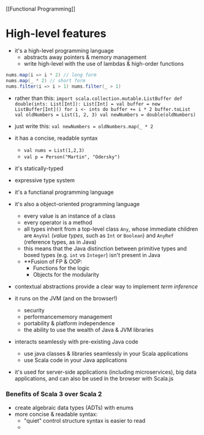 [[Functional Programming]]

# High-level features
- it's a high-level programming language
	- abstracts away pointers & memory management
	- write high-level with the use of lambdas & high-order functions
```scala
nums.map(i => i * 2) // long form 
nums.map(_ * 2) // short form
nums.filter(i => i > 1) nums.filter(_ > 1)
```
- rather than this:
```import scala.collection.mutable.ListBuffer def double(ints: List[Int]): List[Int] = val buffer = new ListBuffer[Int]() for i <- ints do buffer += i * 2 buffer.toList val oldNumbers = List(1, 2, 3) val newNumbers = double(oldNumbers)```
- just write this:
`val newNumbers = oldNumbers.map(_ * 2`

- it has a concise, readable syntax
	- `val nums = List(1,2,3)`
	- `val p = Person("Martin", "Odersky")`
- it's statically-typed
- expressive type system
- it's a functianal programming language
- it's also a object-oriented programming language
	- every value is an instance of a class
	- every operator is a method
	- all types inherit from a top-level class `Any`, whose immediate children are `AnyVal` (*value types*, such as `Int` or `Boolean`) and `AnyRef` (reference types, as in Java)
	- this means that the Java distinction between primitive types and boxed types (e.g. `int` vs `Integer`) isn't present in Java
	- **Fusion of FP & OOP:
		- Functions for the logic
		- Objects for the modularity
- contextual abstractions provide a clear way to implement *term inference*
- it runs on the JVM (and on the browser!)
	- security
	- performancememory management
	- portability & platform independence
	- the ability to use the wealth of Java & JVM libraries
- interacts seamlessly with pre-existing Java code
	- use java classes & libraries seamlessly in your Scala applications
	- use Scala code in your Java applications
- it's used for server-side applications (including microservices), big data applications, and can also be used in the browser with Scala.js

### Benefits of Scala 3 over Scala 2
- create algebraic data types (ADTs) with enums
- more concise & readable syntax:
	- "quiet" control structure syntax is easier to read
	- 